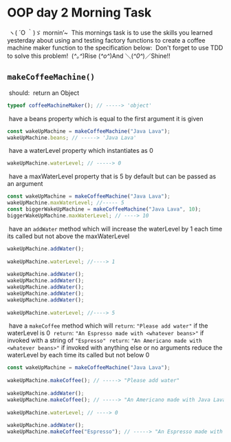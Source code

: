 # OOP day 2 Morning Task

​
ヽ( ´O ｀)ゞ mornin’~
​
This mornings task is to use the skills you learned yesterday about using and testing factory functions to create a coffee machine maker function to the specification below:
​
Don't forget to use TDD to solve this problem!
​
(_^｡^_)Rise (_^o^_)And ＼(_^0^_)／Shine!!
​

## `makeCoffeeMachine()`

​
should:
​
return an Object
​

```js
typeof coffeeMachineMaker(); // -----> 'object'
```

​
have a beans property which is equal to the first argument it is given
​

```js
const wakeUpMachine = makeCoffeeMachine("Java Lava");
wakeUpMachine.beans; // -----> 'Java Lava'
```

​
have a waterLevel property which instantiates as 0
​

```js
wakeUpMachine.waterLevel; // -----> 0
```

​
have a maxWaterLevel property that is 5 by default but can be passed as an argument
​

```js
const wakeUpMachine = makeCoffeeMachine("Java Lava");
wakeUpMachine.maxWaterLevel; //----- 5
const biggerWakeUpMachine = makeCoffeeMachine("Java Lava", 10);
biggerWakeUpMachine.maxWaterLevel; // ----> 10
```

​
have an `addWater` method which will increase the waterLevel by 1 each time its called but not above the maxWaterLevel
​

```js
wakeUpMachine.addWater();
​
wakeUpMachine.waterLevel; //----> 1
​
wakeUpMachine.addWater();
wakeUpMachine.addWater();
wakeUpMachine.addWater();
wakeUpMachine.addWater();
wakeUpMachine.addWater();
​
wakeUpMachine.waterLevel; //----> 5
```

​
have a `makeCoffee` method which will
​
`return`: `"Please add water"` if the waterLevel is 0
​
`return`: `"An Espresso made with <whatever beans>"` if invoked with a string of `"Espresso"`
​
`return`: `"An Americano made with <whatever beans>"` if invoked with anything else or no arguments
reduce the waterLevel by each time its called but not below 0
​

```js
const wakeUpMachine = makeCoffeeMachine("Java Lava");
​
wakeUpMachine.makeCoffee(); // -----> "Please add water"
​
wakeUpMachine.addWater();
wakeUpMachine.makeCoffee(); // -----> "An Americano made with Java Lava"
​
wakeUpMachine.waterLevel; // ----> 0
​
wakeUpMachine.addWater();
wakeUpMachine.makeCoffee("Espresso"); // -----> "An Espresso made with Java Lava"
```
